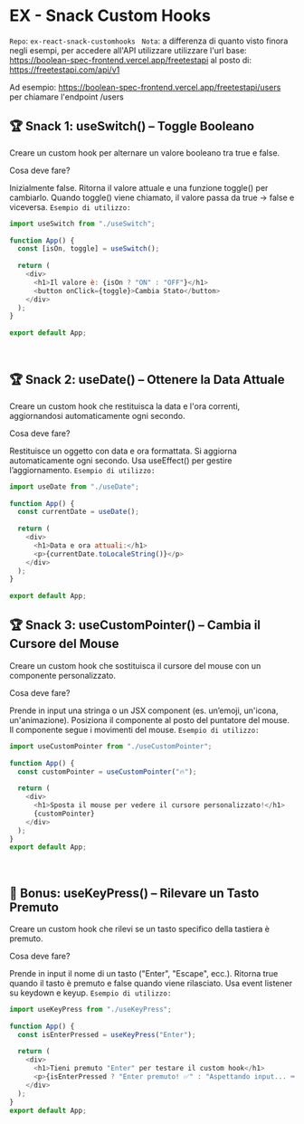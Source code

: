# EX - Snack Custom Hooks

`Repo`: `ex-react-snack-customhooks `
`Nota`: a differenza di quanto visto finora negli esempi, per accedere all'API utilizzare utilizzare l'url base:
https://boolean-spec-frontend.vercel.app/freetestapi
al posto di:
https://freetestapi.com/api/v1

Ad esempio:
https://boolean-spec-frontend.vercel.app/freetestapi/users
per chiamare l'endpoint /users

## 🏆 Snack 1: useSwitch() – Toggle Booleano

Creare un custom hook per alternare un valore booleano tra true e false.

Cosa deve fare?

Inizialmente false.
Ritorna il valore attuale e una funzione toggle() per cambiarlo.
Quando toggle() viene chiamato, il valore passa da true → false e viceversa.
`Esempio di utilizzo:`

```javascript
import useSwitch from "./useSwitch";
​
function App() {
  const [isOn, toggle] = useSwitch();
​
  return (
    <div>
      <h1>Il valore è: {isOn ? "ON" : "OFF"}</h1>
      <button onClick={toggle}>Cambia Stato</button>
    </div>
  );
}
​
export default App;
```

​

## 🏆 Snack 2: useDate() – Ottenere la Data Attuale

Creare un custom hook che restituisca la data e l'ora correnti, aggiornandosi automaticamente ogni secondo.

Cosa deve fare?

Restituisce un oggetto con data e ora formattata.
Si aggiorna automaticamente ogni secondo.
Usa useEffect() per gestire l’aggiornamento.
`Esempio di utilizzo:`

```javascript
import useDate from "./useDate";
​
function App() {
  const currentDate = useDate();
​
  return (
    <div>
      <h1>Data e ora attuali:</h1>
      <p>{currentDate.toLocaleString()}</p>
    </div>
  );
}
​
export default App;
```

## 🏆 Snack 3: useCustomPointer() – Cambia il Cursore del Mouse

Creare un custom hook che sostituisca il cursore del mouse con un componente personalizzato.

Cosa deve fare?

Prende in input una stringa o un JSX component (es. un’emoji, un'icona, un'animazione).
Posiziona il componente al posto del puntatore del mouse.
Il componente segue i movimenti del mouse.
`Esempio di utilizzo:`

```javascript
import useCustomPointer from "./useCustomPointer";
​
function App() {
  const customPointer = useCustomPointer("🔥");
​
  return (
    <div>
      <h1>Sposta il mouse per vedere il cursore personalizzato!</h1>
      {customPointer}
    </div>
  );
}
export default App;
```

​

## 🎯 Bonus: useKeyPress() – Rilevare un Tasto Premuto

Creare un custom hook che rilevi se un tasto specifico della tastiera è premuto.

Cosa deve fare?

Prende in input il nome di un tasto ("Enter", "Escape", ecc.).
Ritorna true quando il tasto è premuto e false quando viene rilasciato.
Usa event listener su keydown e keyup.
`Esempio di utilizzo:`

```javascript
import useKeyPress from "./useKeyPress";
​
function App() {
  const isEnterPressed = useKeyPress("Enter");
​
  return (
    <div>
      <h1>Tieni premuto "Enter" per testare il custom hook</h1>
      <p>{isEnterPressed ? "Enter premuto! ✅" : "Aspettando input... ⌨️"}</p>
    </div>
  );
}
export default App;
```
